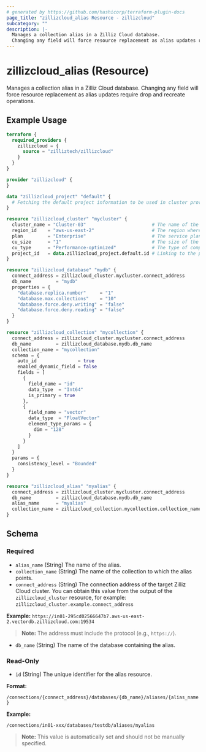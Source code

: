 ```yaml
---
# generated by https://github.com/hashicorp/terraform-plugin-docs
page_title: "zillizcloud_alias Resource - zillizcloud"
subcategory: ""
description: |-
  Manages a collection alias in a Zilliz Cloud database.
  Changing any field will force resource replacement as alias updates require drop and recreate operations.
---
```


# zillizcloud_alias (Resource)

Manages a collection alias in a Zilliz Cloud database.
Changing any field will force resource replacement as alias updates require drop and recreate operations.

## Example Usage

```terraform
terraform {
  required_providers {
    zillizcloud = {
      source = "zilliztech/zillizcloud"
    }
  }
}

provider "zillizcloud" {
}

data "zillizcloud_project" "default" {
  # Fetching the default project information to be used in cluster provisioning
}

resource "zillizcloud_cluster" "mycluster" {
  cluster_name = "Cluster-03"                        # The name of the cluster
  region_id    = "aws-us-east-2"                     # The region where the cluster will be deployed
  plan         = "Enterprise"                        # The service plan for the cluster
  cu_size      = "1"                                 # The size of the compute unit
  cu_type      = "Performance-optimized"             # The type of compute unit, optimized for performance
  project_id   = data.zillizcloud_project.default.id # Linking to the project ID fetched earlier
}

resource "zillizcloud_database" "mydb" {
  connect_address = zillizcloud_cluster.mycluster.connect_address
  db_name         = "mydb"
  properties = {
    "database.replica.number"     = "1"
    "database.max.collections"    = "10"
    "database.force.deny.writing" = "false"
    "database.force.deny.reading" = "false"
  }
}

resource "zillizcloud_collection" "mycollection" {
  connect_address = zillizcloud_cluster.mycluster.connect_address
  db_name         = zillizcloud_database.mydb.db_name
  collection_name = "mycollection"
  schema = {
    auto_id               = true
    enabled_dynamic_field = false
    fields = [
      {
        field_name = "id"
        data_type  = "Int64"
        is_primary = true
      },
      {
        field_name = "vector"
        data_type  = "FloatVector"
        element_type_params = {
          dim = "128"
        }
      }
    ]
  }
  params = {
    consistency_level = "Bounded"
  }
}

resource "zillizcloud_alias" "myalias" {
  connect_address = zillizcloud_cluster.mycluster.connect_address
  db_name         = zillizcloud_database.mydb.db_name
  alias_name      = "myalias"
  collection_name = zillizcloud_collection.mycollection.collection_name
}
```

<!-- schema generated by tfplugindocs -->
## Schema

### Required

- `alias_name` (String) The name of the alias.
- `collection_name` (String) The name of the collection to which the alias points.
- `connect_address` (String) The connection address of the target Zilliz Cloud cluster.
You can obtain this value from the output of the `zillizcloud_cluster` resource, for example:
`zillizcloud_cluster.example.connect_address`

**Example:**
`https://in01-295cd02566647b7.aws-us-east-2.vectordb.zillizcloud.com:19534`

> **Note:** The address must include the protocol (e.g., `https://`).
- `db_name` (String) The name of the database containing the alias.

### Read-Only

- `id` (String) The unique identifier for the alias resource.

**Format:**

`/connections/{connect_address}/databases/{db_name}/aliases/{alias_name}`

**Example:**

`/connections/in01-xxx/databases/testdb/aliases/myalias`

> **Note:** This value is automatically set and should not be manually specified.
